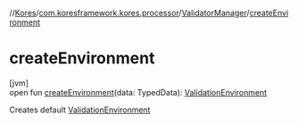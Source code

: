 //[Kores](../../../index.md)/[com.koresframework.kores.processor](../index.md)/[ValidatorManager](index.md)/[createEnvironment](create-environment.md)

# createEnvironment

[jvm]\
open fun [createEnvironment](create-environment.md)(data: TypedData): [ValidationEnvironment](../-validation-environment/index.md)

Creates default [ValidationEnvironment](../-validation-environment/index.md)
